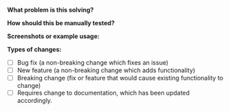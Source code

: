 **What problem is this solving?**

<!--- What is the motivation and context for this change? -->

**How should this be manually tested?**

**Screenshots or example usage:**

**Types of changes:**

- [ ] Bug fix (a non-breaking change which fixes an issue)
- [ ] New feature (a non-breaking change which adds functionality)
- [ ] Breaking change (fix or feature that would cause existing functionality to change)
- [ ] Requires change to documentation, which has been updated accordingly.
